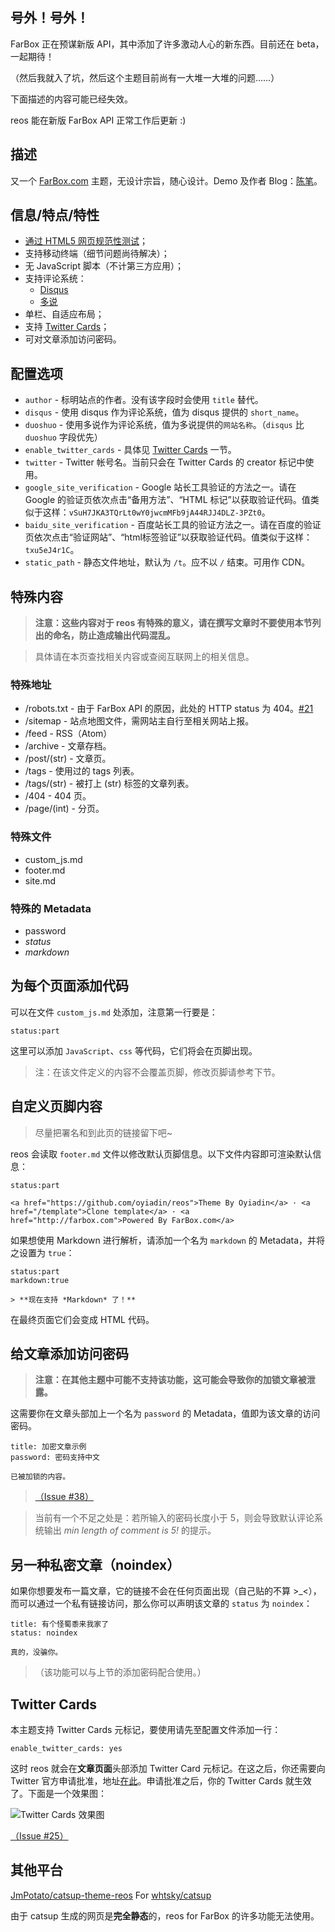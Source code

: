## 号外！号外！ ##

FarBox 正在预谋新版 API，其中添加了许多激动人心的新东西。目前还在 beta，一起期待！

（然后我就入了坑，然后这个主题目前尚有一大堆一大堆的问题……）

下面描述的内容可能已经失效。

reos 能在新版 FarBox API 正常工作后更新 :)

## 描述 ##

又一个 [FarBox.com](http://farbox.com) 主题，无设计宗旨，随心设计。Demo 及作者 Blog：[陈笔](http://oyiadin.farbox.com)。

## 信息/特点/特性 ##

* [通过 HTML5 网页规范性测试](http://validator.w3.org/check?uri=oyiadin.farbox.com)；
* 支持移动终端（细节问题尚待解决）；
* 无 JavaScript 脚本（不计第三方应用）；
* 支持评论系统：
    * [Disqus](http://disqus.com/)
    * [多说](http://duoshuo.com/)
* 单栏、自适应布局；
* 支持 [Twitter Cards](https://dev.twitter.com/docs/cards)；
* 可对文章添加访问密码。

## 配置选项 ##

* `author` - 标明站点的作者。没有该字段时会使用 `title` 替代。
* `disqus` - 使用 disqus 作为评论系统，值为 disqus 提供的 `short_name`。
* `duoshuo` - 使用多说作为评论系统，值为多说提供的`网站名称`。（`disqus` 比 `duoshuo` 字段优先）
* `enable_twitter_cards` - 具体见 [Twitter Cards](#twitter-cards) 一节。
* `twitter` - Twitter 帐号名。当前只会在 Twitter Cards 的 creator 标记中使用。
* `google_site_verification` - Google 站长工具验证的方法之一。请在 Google 的验证页依次点击“备用方法”、“HTML 标记”以获取验证代码。值类似于这样：`vSuH7JKA3TQrLt0wY0jwcmMFb9jA44RJJ4DLZ-3PZt0`。
* `baidu_site_verification` - 百度站长工具的验证方法之一。请在百度的验证页依次点击“验证网站”、“html标签验证”以获取验证代码。值类似于这样：`txu5eJ4r1C`。
* `static_path` - 静态文件地址，默认为 `/t`。应不以 `/` 结束。可用作 CDN。

## 特殊内容 ##

> **注意：这些内容对于 reos 有特殊的意义，请在撰写文章时不要使用本节列出的命名，防止造成输出代码混乱。**

> 具体请在本页查找相关内容或查阅互联网上的相关信息。

### 特殊地址 ###

* /robots.txt - 由于 FarBox API 的原因，此处的 HTTP status 为 404。[#21](https://github.com/oyiadin/reos/issues/21)
* /sitemap - 站点地图文件，需网站主自行至相关网站上报。
* /feed - RSS（Atom）
* /archive - 文章存档。
* /post/(str) - 文章页。
* /tags - 使用过的 tags 列表。
* /tags/(str) - 被打上 (str) 标签的文章列表。
* /404 - 404 页。
* /page/(int) - 分页。

### 特殊文件 ###

* custom_js.md
* footer.md
* site.md

### 特殊的 Metadata ###

* password
* *status*
* *markdown*

## 为每个页面添加代码 ##

可以在文件 `custom_js.md` 处添加，注意第一行要是：

```text
status:part
```

这里可以添加 `JavaScript`、`css` 等代码，它们将会在页脚出现。

> 注：在该文件定义的内容不会覆盖页脚，修改页脚请参考下节。

## 自定义页脚内容 ##

> 尽量把署名和到此页的链接留下吧~

reos 会读取 `footer.md` 文件以修改默认页脚信息。以下文件内容即可渲染默认信息：

```text
status:part

<a href="https://github.com/oyiadin/reos">Theme By Oyiadin</a> · <a href="/template">Clone template</a> · <a href="http://farbox.com">Powered By FarBox.com</a>
```

如果想使用 Markdown 进行解析，请添加一个名为 `markdown` 的 Metadata，并将之设置为 `true`：

```text
status:part
markdown:true

> **现在支持 *Markdown* 了！**
```

在最终页面它们会变成 HTML 代码。

## 给文章添加访问密码 ##

> **注意：在其他主题中可能不支持该功能，这可能会导致你的加锁文章被泄露。**

这需要你在文章头部加上一个名为 `password` 的 Metadata，值即为该文章的访问密码。

```text
title: 加密文章示例
password: 密码支持中文

已被加锁的内容。
```

> [（Issue #38）](https://github.com/oyiadin/reos/issues/38)

> 当前有一个不足之处是：若所输入的密码长度小于 5，则会导致默认评论系统输出 *min length of comment is 5!* 的提示。

## 另一种私密文章（noindex） ##

如果你想要发布一篇文章，它的链接不会在任何页面出现（自己贴的不算 >_<），而可以通过一个私有链接访问，那么你可以声明该文章的 `status` 为 `noindex`：

```
title: 有个怪蜀黍来我家了
status: noindex

真的，没骗你。
```

> （该功能可以与上节的添加密码配合使用。）

## Twitter Cards ##

本主题支持 Twitter Cards 元标记，要使用请先至配置文件添加一行：

```text
enable_twitter_cards: yes
```

这时 reos 就会在**文章页面**头部添加 Twitter Card 元标记。在这之后，你还需要向 Twitter 官方申请批准，地址[在此](https://dev.twitter.com/docs/cards/validation/validator)。申请批准之后，你的 Twitter Cards 就生效了。下面是一个效果图：

![Twitter Cards 效果图](http://oyiadin.u.qiniudn.com/img/twitter-cards-example.png)

[（Issue #25）](https://github.com/oyiadin/reos/issues/25)

## 其他平台 ##

[JmPotato/catsup-theme-reos](https://github.com/JmPotato/catsup-theme-reos) For [whtsky/catsup](https://github.com/whtsky/catsup)

由于 catsup 生成的网页是**完全静态**的，reos for FarBox 的许多功能无法使用。
